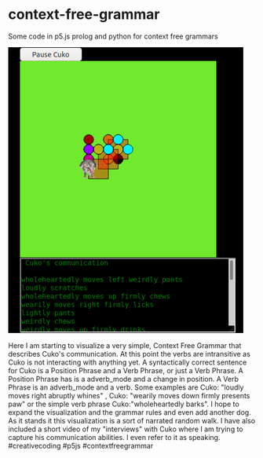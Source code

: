 # context-free-grammar
Some code in p5.js prolog and python for context free grammars

![cfgCuko1.png](cfgCuko1.png)

Here I am starting to visualize a very simple, Context Free Grammar that describes Cuko's communication.  At this point the verbs are intransitive as Cuko is not interacting with anything yet.  A syntactically correct sentence for Cuko is a Position Phrase and a Verb Phrase, or just a Verb Phrase.  A Position Phrase has is a adverb_mode and a change in position.  A Verb Phrase is an adverb_mode and a verb.  Some examples are Cuko: "loudly moves right abruptly whines" , Cuko: "wearily moves down firmly presents paw" or the simple verb phrase Cuko:"wholeheartedly barks".  I hope to expand the visualization and the grammar rules and even add another dog.  As it stands it this visualization is a sort of narrated random walk. I have also included a short video of my "interviews" with Cuko where I am trying to capture his communication abilities. I even refer to it as speaking. #creativecoding #p5js #contextfreegrammar

